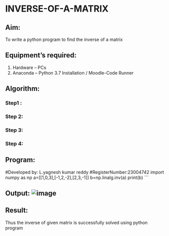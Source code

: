 # INVERSE-OF-A-MATRIX
## Aim:
To write a python program to find the inverse of a matrix
## Equipment’s required:
1. 	Hardware – PCs
2. 	Anaconda – Python 3.7 Installation / Moodle-Code Runner
## Algorithm:
### Step1 : 
### Step 2: 
### Step 3: 
### Step 4: 

## Program:                                                                                                                                                                                     ```                                                                                                                                                                                          ```
#Developed by: L.yagnesh kumar reddy
#RegisterNumber:23004742
import numpy as np
a=[[1,0,3],[-1,2,-2],[2,3,-1]]
b=np.linalg.inv(a)
print(b)                                                                                                                                                                                        ```
## Output:                                                                                                                                                                                         ![image](https://github.com/23004742/INVERSE-OF-A-MATRIX/assets/150319318/d5f4d8e8-860b-4893-b535-1d8a29703066)

## Result:
Thus the inverse of given matrix is successfully solved using python program


